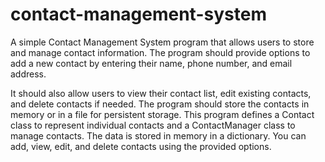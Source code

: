 # contact-management-system

A simple Contact Management System program that allows users to store and manage contact information. The program should provide options to add a new contact by entering their name, phone number, and email address.

It should also allow users to view their contact list, edit existing contacts, and delete contacts if needed. The program should store the contacts in memory or in a file for persistent storage. This program defines a Contact class to represent individual contacts and a ContactManager class to manage contacts. The data is stored in memory in a dictionary. You can add, view, edit, and delete contacts using the provided options.
